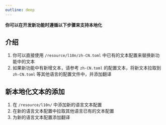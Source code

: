 ```yaml
---
outline: deep
---
```


**你可以在开发新功能时遵循以下步骤来支持本地化**  

## 介绍
1. 你可以直接使用 `/resource/l10n/zh-CN.toml` 中已有的文本配置来替换新功能中的文本
2. 如果新功能中有新增文本，请参考 `zh-CN.toml` 的配置文本，将新文本拉取到 `zh-CN.toml` 等其他语言的配置文件中，并添加翻译

## 新本地化文本的添加
1. 在 `/resource/l10n/` 中添加新的语言文本配置
2. 在新的语言文本配置中拉取其他语言已有的文本配置
3. 为新的语言文本配置添加翻译